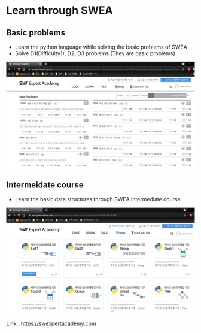 # Learn through SWEA

## Basic problems

- Learn the python language while solving the basic problems of SWEA
- Solve D1(Difficulty1), D2, D3 problems (They are basic problems)

![image-20210703225846990](./img1.png)



## Intermeidate course

- Learn the basic data structures through SWEA intermediate course.

![image-20210703225715123](img2.png)



Link : https://swexpertacademy.com
